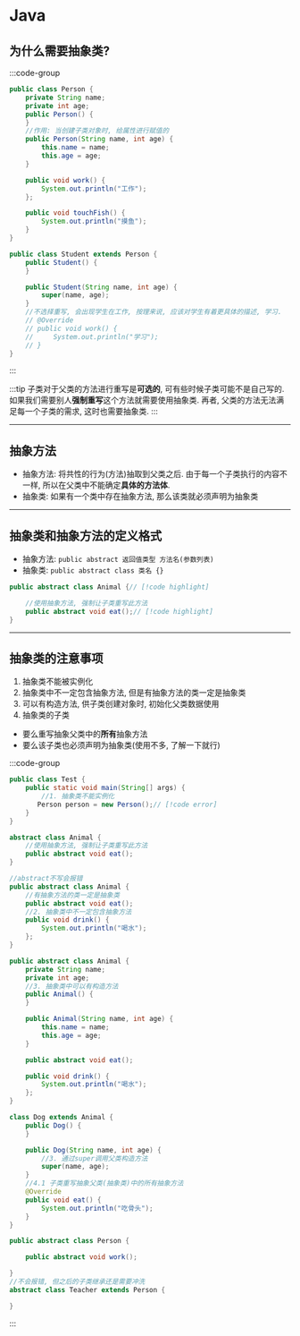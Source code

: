# Java

## 为什么需要抽象类?

:::code-group
```java [Person]
public class Person {
    private String name;
    private int age;
    public Person() {
    }
    //作用: 当创建子类对象时, 给属性进行赋值的
    public Person(String name, int age) {
        this.name = name;
        this.age = age;
    }

    public void work() {
        System.out.println("工作");
    };

    public void touchFish() {
        System.out.println("摸鱼");
    }
}
```

```java [Student]
public class Student extends Person {
    public Student() {
    }

    public Student(String name, int age) {
        super(name, age);
    }
    //不选择重写, 会出现学生在工作, 按理来说, 应该对学生有着更具体的描述, 学习.
    // @Override
    // public void work() {
    //     System.out.println("学习");
    // }
}
```
:::

:::tip
子类对于父类的方法进行重写是**可选的**, 可有些时候子类可能不是自己写的. 如果我们需要别人**强制重写**这个方法就需要使用抽象类. 再者, 父类的方法无法满足每一个子类的需求, 这时也需要抽象类.
:::

---

## 抽象方法

- 抽象方法: 将共性的行为(方法)抽取到父类之后. 由于每一个子类执行的内容不一样, 所以在父类中不能确定**具体的方法体**.
- 抽象类: 如果有一个类中存在抽象方法, 那么该类就必须声明为抽象类

---

## 抽象类和抽象方法的定义格式

- 抽象方法: `public abstract 返回值类型 方法名(参数列表)`
- 抽象类: `public abstract class 类名 {}`

```java
public abstract class Animal {// [!code highlight]

    //使用抽象方法, 强制让子类重写此方法
    public abstract void eat();// [!code highlight]
}
```

---

## 抽象类的注意事项

1. 抽象类不能被实例化
2. 抽象类中不一定包含抽象方法, 但是有抽象方法的类一定是抽象类
3. 可以有构造方法, 供子类创建对象时, 初始化父类数据使用
4. 抽象类的子类
  - 要么重写抽象父类中的**所有**抽象方法
  - 要么该子类也必须声明为抽象类(使用不多, 了解一下就行)

:::code-group
```java [情况1]
public class Test {
    public static void main(String[] args) {
        //1. 抽象类不能实例化
       Person person = new Person();// [!code error]
    }
}

abstract class Animal {
    //使用抽象方法, 强制让子类重写此方法
    public abstract void eat();
}
```

```java [情况2]
//abstract不写会报错
public abstract class Animal {
    //有抽象方法的类一定是抽象类
    public abstract void eat();
    //2. 抽象类中不一定包含抽象方法
    public void drink() {
        System.out.println("喝水");
    };
}
```

```java [情况3和4.1]
public abstract class Animal {
    private String name;
    private int age;
    //3. 抽象类中可以有构造方法
    public Animal() {
    }

    public Animal(String name, int age) {
        this.name = name;
        this.age = age;
    }

    public abstract void eat();

    public void drink() {
        System.out.println("喝水");
    };
}

class Dog extends Animal {
    public Dog() {
    }

    public Dog(String name, int age) {
        //3. 通过super调用父类构造方法
        super(name, age);
    }
    //4.1 子类重写抽象父类(抽象类)中的所有抽象方法
    @Override
    public void eat() {
        System.out.println("吃骨头");
    }
}
```

```java [情况4.1]
public abstract class Person {

    public abstract void work();

}
//不会报错, 但之后的子类继承还是需要冲洗
abstract class Teacher extends Person {

}

```

:::

